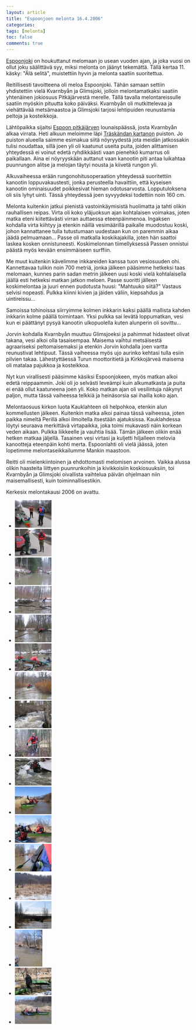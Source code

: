 ```yaml
---
layout: article
title: "Espoonjoen melonta 16.4.2006"
categories:
tags: [melonta]
toc: false
comments: true
---
```


[Espoonjoki](http://koti.mbnet.fi/ugo/espoonkuvat/joki.html) on
houkuttanut melomaan jo usean vuoden ajan, ja joka vuosi on ollut joku
säälittävä syy, miksi melonta on jäänyt tekemättä. Tällä kertaa 11.
käsky: "Älä selitä", muistettiin hyvin ja melonta saatiin suoritettua.

Reitillisesti tavoitteena oli meloa Espoonjoki. Tähän samaan settiin
yhdistettiin vielä Kvarnbyån ja Glimsjoki, jolloin melontamatkaksi
saatiin yhtenäinen jokiosuus Pitkäjärvestä merelle. Tällä tavalla
melontareissulle saatiin myöskin pituutta koko päiväksi. Kvarnbyån oli
mutkittelevaa ja viehättävää metsämaastoa ja Glimsjoki tarjosi
lehtipuiden reunustamia peltoja ja kosteikkoja.

Lähtöpaikka sijaitsi [Espoon
pitkäjärven](<https://fi.wikipedia.org/wiki/Pitk%C3%A4j%C3%A4rvi_(Espoo)>)
lounaispäässä, josta Kvarnbyån alkaa virrata. Heti alkuun meloimme läpi
[Träskändan
kartanon](http://fi.wikipedia.org/wiki/Tr%C3%A4sk%C3%A4ndan_kartano) puiston.
Jo puiston alueella saimme esimakua siitä nöyryydestä jota meidän
jatkossakin tulisi noudattaa, sillä joen yli oli kaatunut useita puita,
joiden alittamisen yhteydessä ei voinut edetä ryhdikkäästi vaan pienehkö
kumarrus oli paikallaan. Aina ei nöyryyskään auttanut vaan kanootin piti
antaa luikahtaa puunrungon alitse ja melojan täytyi nousta ja kiivetä
rungon yli.

Alkuvaiheessa erään rungonohitusoperaation yhteydessä suoritettiin
kanootin loppuvakaustesti, jonka perusteella havaittiin, että kyseisen
kanootin ominaisuudet poikkesivat hieman odotusarvosta. Lopputuloksena
oli siis lyhyt uinti. Tässä yhteydessä joen syvyydeksi todettiin noin
160 cm.

Melonta kuitenkin jatkui pienistä vastoinkäymisistä huolimatta ja tahti
olikin rauhallisen reipas. Virta oli koko yläjuoksun ajan kohtalaisen
voimakas, joten matka eteni kiitettävästi virran auttaessa
eteenpäinmenoa. Ingaksen kohdalla virta kiihtyy ja etenkin näillä
vesimäärillä paikalle muodostuu koski, johon kannattanee tulla
tutustumaan uudestaan kun on paremmin aikaa jäädä pelmuamaan... Passe
oli matkalla koskikajakilla, joten hän saattoi laskea kosken
onnistuneesti. Koskimelonnan tiimellyksessä Passen onnistui päästä myös
kevään ensimmäiseen surffiin.

Me muut kuitenkin kävelimme inkkareiden kanssa tuon vesiosuuden ohi.
Kannettavaa tulikin noin 700 metriä, jonka jälkeen pääsimme hetkeksi
taas melomaan, kunnes parin sadan metrin jälkeen uusi koski vielä
kohtalaisella jäällä esti hetkeksi matkan jatkon meloen. Passe suoritti
jälleen koskimelontaa ja juuri ennen pudotusta huusi: "Mahtuuko siitä?"
Vastaus selvisi nopeasti. Pulkka kiinni kivien ja jäiden väliin,
kiepsahdus ja uintireissu...

Samoissa tohinoissa siirryimme kolmen inkkarin kaksi päällä mallista
kahden inkkarin kolme päällä toimintaan. Yksi pulkka sai levätä
loppumatkan, vesi kun ei päättänyt pysyä kanootin ulkopuolella kuten
alunperin oli sovittu...

Jorvin kohdalla Kvarnbyån muuttuu Glimsjoeksi ja pahimmat hidasteet
olivat takana, vesi alkoi olla tasaisempaa. Maisema vaihtui metsäisestä
agraariseksi peltomaisemaksi ja etenkin Jorvin kohdalla joen vartta
reunustivat lehtipuut. Tässä vaiheessa myös ujo aurinko kehtasi tulla
esiin pilvien takaa. Lähestyttäessä Turun moottoritietä ja Kirkkojärveä
maisema oli matalaa pajukkoa ja kosteikkoa.

Nyt kun virallisesti pääsimme käsiksi Espoonjokeen, myös matkan alkoi
edetä reippaammin. Joki oli jo selvästi leveämpi kuin alkumatkasta ja
puita ei enää ollut kaatuneena joen yli. Koko matkan ajan oli
vesilintuja näkynyt paljon, mutta tässä vaiheessa telkkiä ja heinäsorsia
sai ihailla koko ajan.

Melontaosuus kirkon luota Kauklahteen oli helpohkoa, etenkin alun
kommellusten jälkeen. Kuitenkin matka alkoi painaa tässä vaiheessa,
joten paikka nimeltä Perillä alkoi ilmoitella itsestään ajatuksissa.
Kauklahdessa löytyi seuraava merkittävä virtapaikka, joka toimi
mukavasti näin korkean veden aikaan. Pulkka liikkeelle ja vauhtia lisää.
Tämän jälkeen olikin enää hetken matkaa jäljellä. Tasainen vesi virtasi
ja kuljetti hiljalleen melovia kanootteja eteenpäin kohti merta.
Espoonlahti oli vielä jäässä, joten lopetimme melontaseikkailumme Mankin
maastoon.

Reitti oli mielenkiintoinen ja ehdottomasti melomisen arvoinen. Vaikka
alussa olikin haasteita liittyen puunrunkoihin ja kivikkoisiin
koskiosuuksiin, toi Kvarnbyån ja Glimsjoki oivallista vaihtelua päivän
ohjelmaan niin maisemallisesti, kuin toiminnallisestikin.

Kerkesix melontakausi 2006 on avattu.

<div class="th-grid image-gallery" markdown="1">

- [![](/images/espoonjoen-melonta-16.4.2006/Thumbnails/melontaespoonjoki20060416_01b.jpg)](/images/espoonjoen-melonta-16.4.2006/melontaespoonjoki20060416_01b.jpg)
- [![](/images/espoonjoen-melonta-16.4.2006/Thumbnails/melontaespoonjoki20060416_02b.jpg)](/images/espoonjoen-melonta-16.4.2006/melontaespoonjoki20060416_02b.jpg)
- [![](/images/espoonjoen-melonta-16.4.2006/Thumbnails/melontaespoonjoki20060416_03b.jpg)](/images/espoonjoen-melonta-16.4.2006/melontaespoonjoki20060416_03b.jpg)
- [![](/images/espoonjoen-melonta-16.4.2006/Thumbnails/melontaespoonjoki20060416_04b.jpg)](/images/espoonjoen-melonta-16.4.2006/melontaespoonjoki20060416_04b.jpg)
- [![](/images/espoonjoen-melonta-16.4.2006/Thumbnails/melontaespoonjoki20060416_05b.jpg)](/images/espoonjoen-melonta-16.4.2006/melontaespoonjoki20060416_05b.jpg)
- [![](/images/espoonjoen-melonta-16.4.2006/Thumbnails/melontaespoonjoki20060416_06b.jpg)](/images/espoonjoen-melonta-16.4.2006/melontaespoonjoki20060416_06b.jpg)
- [![](/images/espoonjoen-melonta-16.4.2006/Thumbnails/melontaespoonjoki20060416_07b.jpg)](/images/espoonjoen-melonta-16.4.2006/melontaespoonjoki20060416_07b.jpg)
- [![](/images/espoonjoen-melonta-16.4.2006/Thumbnails/melontaespoonjoki20060416_08b.jpg)](/images/espoonjoen-melonta-16.4.2006/melontaespoonjoki20060416_08b.jpg)
- [![](/images/espoonjoen-melonta-16.4.2006/Thumbnails/melontaespoonjoki20060416_09b.jpg)](/images/espoonjoen-melonta-16.4.2006/melontaespoonjoki20060416_09b.jpg)
- [![](/images/espoonjoen-melonta-16.4.2006/Thumbnails/melontaespoonjoki20060416_10b.jpg)](/images/espoonjoen-melonta-16.4.2006/melontaespoonjoki20060416_10b.jpg)
- [![](/images/espoonjoen-melonta-16.4.2006/Thumbnails/melontaespoonjoki20060416_11b.jpg)](/images/espoonjoen-melonta-16.4.2006/melontaespoonjoki20060416_11b.jpg)
- [![](/images/espoonjoen-melonta-16.4.2006/Thumbnails/melontaespoonjoki20060416_12b.jpg)](/images/espoonjoen-melonta-16.4.2006/melontaespoonjoki20060416_12b.jpg)
- [![](/images/espoonjoen-melonta-16.4.2006/Thumbnails/melontaespoonjoki20060416_13b.jpg)](/images/espoonjoen-melonta-16.4.2006/melontaespoonjoki20060416_13b.jpg)
- [![](/images/espoonjoen-melonta-16.4.2006/Thumbnails/melontaespoonjoki20060416_14b.jpg)](/images/espoonjoen-melonta-16.4.2006/melontaespoonjoki20060416_14b.jpg)
- [![](/images/espoonjoen-melonta-16.4.2006/Thumbnails/melontaespoonjoki20060416_15b.jpg)](/images/espoonjoen-melonta-16.4.2006/melontaespoonjoki20060416_15b.jpg)
- [![](/images/espoonjoen-melonta-16.4.2006/Thumbnails/melontaespoonjoki20060416_16b.jpg)](/images/espoonjoen-melonta-16.4.2006/melontaespoonjoki20060416_16b.jpg)
- [![](/images/espoonjoen-melonta-16.4.2006/Thumbnails/melontaespoonjoki20060416_17b.jpg)](/images/espoonjoen-melonta-16.4.2006/melontaespoonjoki20060416_17b.jpg)
- [![](/images/espoonjoen-melonta-16.4.2006/Thumbnails/melontaespoonjoki20060416_18b.jpg)](/images/espoonjoen-melonta-16.4.2006/melontaespoonjoki20060416_18b.jpg)

</div>
